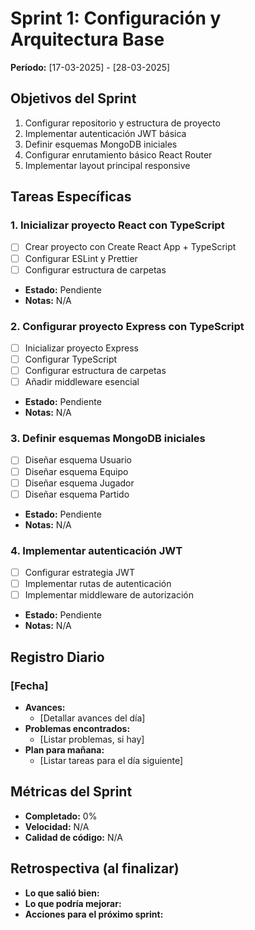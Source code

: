 # Sprint 1: Configuración y Arquitectura Base
**Período:** [17-03-2025] - [28-03-2025]

## Objetivos del Sprint
1. Configurar repositorio y estructura de proyecto
2. Implementar autenticación JWT básica
3. Definir esquemas MongoDB iniciales
4. Configurar enrutamiento básico React Router
5. Implementar layout principal responsive

## Tareas Específicas

### 1. Inicializar proyecto React con TypeScript
- [ ] Crear proyecto con Create React App + TypeScript
- [ ] Configurar ESLint y Prettier
- [ ] Configurar estructura de carpetas
- **Estado:** Pendiente
- **Notas:** N/A

### 2. Configurar proyecto Express con TypeScript
- [ ] Inicializar proyecto Express
- [ ] Configurar TypeScript
- [ ] Configurar estructura de carpetas
- [ ] Añadir middleware esencial
- **Estado:** Pendiente
- **Notas:** N/A

### 3. Definir esquemas MongoDB iniciales
- [ ] Diseñar esquema Usuario
- [ ] Diseñar esquema Equipo
- [ ] Diseñar esquema Jugador
- [ ] Diseñar esquema Partido
- **Estado:** Pendiente
- **Notas:** N/A

### 4. Implementar autenticación JWT
- [ ] Configurar estrategia JWT
- [ ] Implementar rutas de autenticación
- [ ] Implementar middleware de autorización
- **Estado:** Pendiente
- **Notas:** N/A

## Registro Diario

### [Fecha]
- **Avances:**
  - [Detallar avances del día]
- **Problemas encontrados:**
  - [Listar problemas, si hay]
- **Plan para mañana:**
  - [Listar tareas para el día siguiente]

## Métricas del Sprint
- **Completado:** 0%
- **Velocidad:** N/A
- **Calidad de código:** N/A

## Retrospectiva (al finalizar)
- **Lo que salió bien:**
- **Lo que podría mejorar:**
- **Acciones para el próximo sprint:** 